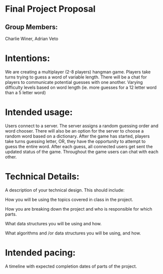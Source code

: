 # Final Project Proposal

## Group Members:

Charlie Winer, Adrian Veto
       
# Intentions:
We are creating a multiplayer (2-8 players) hangman game. Players take turns trying to guess a word of variable length. There will be a chat for players to communicate potential guesses with one another. Varying difficulty levels based on word length (ie. more guesses for a 12 letter word than a 5 letter word)
    
# Intended usage:


Users connect to a server. The server assigns a random guessing order and word chooser. There will also be an option for the server to choose a random word based on a dictionary. 
After the game has started, players take turns guessing letter, OR, they have the opportunity to attempt to guess the entire word. After each guess, all connected users get sent the updated status of the game. Throughout the game users can chat with each other. 
# Technical Details:

A description of your technical design. This should include:
   
How you will be using the topics covered in class in the project.
     
How you are breaking down the project and who is responsible for which parts.
  
What data structures you will be using and how.
     
What algorithms and /or data structures you will be using, and how.
    
# Intended pacing:

A timeline with expected completion dates of parts of the project.
